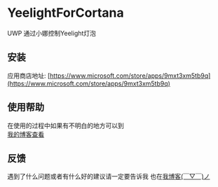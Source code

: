# YeelightForCortana
UWP 通过小娜控制Yeelight灯泡

## 安装
应用商店地址: [https://www.microsoft.com/store/apps/9mxt3xm5tb9q](https://www.microsoft.com/store/apps/9mxt3xm5tb9q)

## 使用帮助
在使用的过程中如果有不明白的地方可以到  
[我的博客查看](https://mura.la/blog/2017/05/yeelight%E5%B0%8F%E5%A8%9C-%E4%BD%BF%E7%94%A8%E5%B8%AE%E5%8A%A9/)

## 反馈
遇到了什么问题或者有什么好的建议请一定要告诉我
也在[我博客(￣▽￣)ノ](https://mura.la/blog/2017/05/yeelight%E5%B0%8F%E5%A8%9C-%E4%BD%BF%E7%94%A8%E5%8F%8D%E9%A6%88/)
